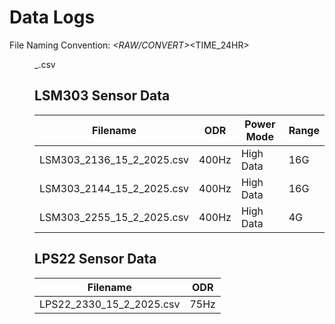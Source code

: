 # Data Logs  
File Naming Convention: <SENSOR>_<RAW/CONVERT>_<TIME_24HR>_<DD>_<MM>_<YRYR>.csv

## **LSM303 Sensor Data**  

| Filename                         | ODR  | Power Mode | Range  |  
|----------------------------------|------|------------|--------|  
| LSM303_2136_15_2_2025.csv       | 400Hz | High Data  | 16G    |  
| LSM303_2144_15_2_2025.csv       | 400Hz | High Data  | 16G    |  
| LSM303_2255_15_2_2025.csv       | 400Hz | High Data  | 4G     |  

## **LPS22 Sensor Data**  
| Filename                        |  ODR  |
|---------------------------------|-------|
| LPS22_2330_15_2_2025.csv        |  75Hz |